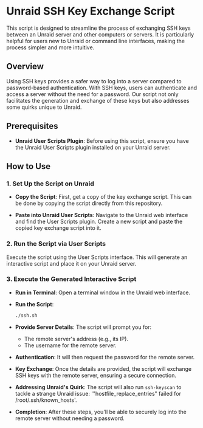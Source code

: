 # Unraid SSH Key Exchange Script

This script is designed to streamline the process of exchanging SSH keys between an Unraid server and other computers or servers. It is particularly helpful for users new to Unraid or command line interfaces, making the process simpler and more intuitive.

## Overview

Using SSH keys provides a safer way to log into a server compared to password-based authentication. With SSH keys, users can authenticate and access a server without the need for a password. Our script not only facilitates the generation and exchange of these keys but also addresses some quirks unique to Unraid.

## Prerequisites

- **Unraid User Scripts Plugin**: Before using this script, ensure you have the Unraid User Scripts plugin installed on your Unraid server.

## How to Use

### 1. Set Up the Script on Unraid

- **Copy the Script**: First, get a copy of the key exchange script. This can be done by copying the script directly from this repository.
  
- **Paste into Unraid User Scripts**: Navigate to the Unraid web interface and find the User Scripts plugin. Create a new script and paste the copied key exchange script into it.

### 2. Run the Script via User Scripts

Execute the script using the User Scripts interface. This will generate an interactive script and place it on your Unraid server.

### 3. Execute the Generated Interactive Script

- **Run in Terminal**: Open a terminal window in the Unraid web interface.

- **Run the Script**: 
  ```bash
  ./ssh.sh

- **Provide Server Details**: The script will prompt you for:
  - The remote server's address (e.g., its IP).
  - The username for the remote server.

- **Authentication**: It will then request the password for the remote server.

- **Key Exchange**: Once the details are provided, the script will exchange SSH keys with the remote server, ensuring a secure connection.

- **Addressing Unraid's Quirk**: The script will also run `ssh-keyscan` to tackle a strange Unraid issue: '"hostfile_replace_entries" failed for /root/.ssh/known_hosts'.

- **Completion**: After these steps, you'll be able to securely log into the remote server without needing a password.
